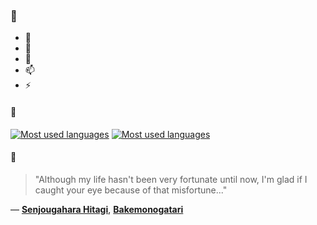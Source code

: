 ### 👋

- 🔭
- 🌱
- 💬
- 📫
- ⚡

#### 🧏

[![Most used languages](https://github-readme-stats-aynah.vercel.app/api/top-langs/?username=aynh&theme=solarized-dark&langs_count=6&layout=compact&hide_title=true)](https://github.com/anuraghazra/github-readme-stats#gh-dark-mode-only)
[![Most used languages](https://github-readme-stats-aynah.vercel.app/api/top-langs/?username=aynh&theme=solarized-light&langs_count=6&layout=compact&hide_title=true)](https://github.com/anuraghazra/github-readme-stats#gh-light-mode-only)

#### 💬

> "Although my life hasn't been very fortunate until now, I'm glad if I caught your eye because of that misfortune..."

&mdash; [**Senjougahara Hitagi**](https://myanimelist.net/character.php?q=Senjougahara%20Hitagi&cat=character), [**Bakemonogatari**](https://myanimelist.net/search/all?q=Bakemonogatari&cat=all)
